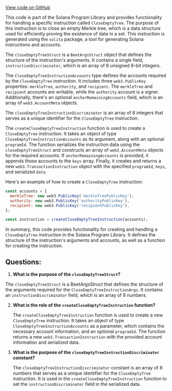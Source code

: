 [View code on GitHub](https://github.com/solana-labs/solana-program-library/account-compression/sdk/src/generated/instructions/closeEmptyTree.ts)

This code is part of the Solana Program Library and provides functionality for handling a specific instruction called `CloseEmptyTree`. The purpose of this instruction is to close an empty Merkle tree, which is a data structure used for efficiently proving the existence of data in a set. This instruction is generated using the `solita` package, a tool for generating Solana instructions and accounts.

The `closeEmptyTreeStruct` is a `BeetArgsStruct` object that defines the structure of the instruction's arguments. It contains a single field, `instructionDiscriminator`, which is an array of 8 unsigned 8-bit integers.

The `CloseEmptyTreeInstructionAccounts` type defines the accounts required by the `CloseEmptyTree` instruction. It includes three `web3.PublicKey` properties: `merkleTree`, `authority`, and `recipient`. The `merkleTree` and `recipient` accounts are writable, while the `authority` account is a signer. Additionally, there's an optional `anchorRemainingAccounts` field, which is an array of `web3.AccountMeta` objects.

The `closeEmptyTreeInstructionDiscriminator` is an array of 8 integers that serves as a unique identifier for the `CloseEmptyTree` instruction.

The `createCloseEmptyTreeInstruction` function is used to create a `CloseEmptyTree` instruction. It takes an object of type `CloseEmptyTreeInstructionAccounts` as its argument, along with an optional `programId`. The function serializes the instruction data using the `closeEmptyTreeStruct` and constructs an array of `web3.AccountMeta` objects for the required accounts. If `anchorRemainingAccounts` is provided, it appends those accounts to the `keys` array. Finally, it creates and returns a new `web3.TransactionInstruction` object with the specified `programId`, `keys`, and serialized `data`.

Here's an example of how to create a `CloseEmptyTree` instruction:

```javascript
const accounts = {
  merkleTree: new web3.PublicKey('merkleTreePublicKey'),
  authority: new web3.PublicKey('authorityPublicKey'),
  recipient: new web3.PublicKey('recipientPublicKey'),
};

const instruction = createCloseEmptyTreeInstruction(accounts);
```

In summary, this code provides functionality for creating and handling a `CloseEmptyTree` instruction in the Solana Program Library. It defines the structure of the instruction's arguments and accounts, as well as a function for creating the instruction.
## Questions: 
 1. **What is the purpose of the `closeEmptyTreeStruct`?**

   The `closeEmptyTreeStruct` is a BeetArgsStruct that defines the structure of the arguments required for the `CloseEmptyTreeInstructionArgs`. It contains an `instructionDiscriminator` field, which is an array of 8 numbers.

2. **What is the role of the `createCloseEmptyTreeInstruction` function?**

   The `createCloseEmptyTreeInstruction` function is used to create a new `CloseEmptyTree` instruction. It takes an object of type `CloseEmptyTreeInstructionAccounts` as a parameter, which contains the necessary account information, and an optional `programId`. The function returns a new `web3.TransactionInstruction` with the provided account information and serialized data.

3. **What is the purpose of the `closeEmptyTreeInstructionDiscriminator` constant?**

   The `closeEmptyTreeInstructionDiscriminator` constant is an array of 8 numbers that serves as a unique identifier for the `CloseEmptyTree` instruction. It is used in the `createCloseEmptyTreeInstruction` function to set the `instructionDiscriminator` field in the serialized data.
